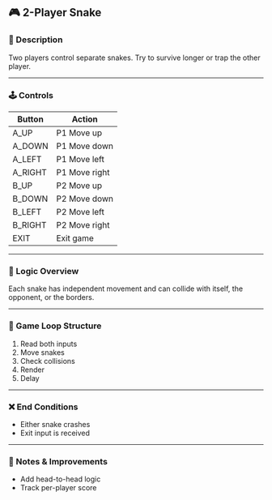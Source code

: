 ## 🎮 2-Player Snake

### 📝 Description  
Two players control separate snakes. Try to survive longer or trap the other player.

---

### 🕹️ Controls

| Button   | Action         |
|----------|----------------|
| A_UP     | P1 Move up     |
| A_DOWN   | P1 Move down   |
| A_LEFT   | P1 Move left   |
| A_RIGHT  | P1 Move right  |
| B_UP     | P2 Move up     |
| B_DOWN   | P2 Move down   |
| B_LEFT   | P2 Move left   |
| B_RIGHT  | P2 Move right  |
| EXIT     | Exit game      |

---

### 🧠 Logic Overview  
Each snake has independent movement and can collide with itself, the opponent, or the borders.

---

### 🧩 Game Loop Structure  
1. Read both inputs  
2. Move snakes  
3. Check collisions  
4. Render  
5. Delay  

---

### ❌ End Conditions  
- Either snake crashes  
- Exit input is received  

---

### 🧪 Notes & Improvements  
- Add head-to-head logic  
- Track per-player score  
